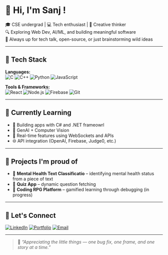 # 👋 Hi, I'm Sanj !

🎓 CSE undergrad | 💻 Tech enthusiast | 🎨 Creative thinker  
🔍 Exploring Web Dev, AI/ML, and building meaningful software  
💬 Always up for tech talk, open-source, or just brainstorming wild ideas

---

## 🚀 Tech Stack

**Languages:**  
![C](https://img.shields.io/badge/C-00599C?style=flat&logo=c&logoColor=white)
![C++](https://img.shields.io/badge/C++-00599C?style=flat&logo=c%2B%2B&logoColor=white)
![Python](https://img.shields.io/badge/Python-3776AB?style=flat&logo=python&logoColor=white)
![JavaScript](https://img.shields.io/badge/JavaScript-F7DF1E?style=flat&logo=javascript&logoColor=black)

**Tools & Frameworks:**  
![React](https://img.shields.io/badge/React-20232A?style=flat&logo=react&logoColor=61DAFB)
![Node.js](https://img.shields.io/badge/Node.js-339933?style=flat&logo=nodedotjs&logoColor=white)
![Firebase](https://img.shields.io/badge/Firebase-FFCA28?style=flat&logo=firebase&logoColor=black)
![Git](https://img.shields.io/badge/Git-F05032?style=flat&logo=git&logoColor=white)

---

## 🧠 Currently Learning

- 📱 Building apps with C# and .NET frameowrl
- 🤖 GenAI + Computer Vision 
- 🧩 Real-time features using WebSockets and APIs
- 🌐 API integration (OpenAI, Firebase, Judge0, etc.)

---

## 🌱 Projects I'm proud of

- 🎨 **Mental Health Text Classificatio** – identifying mental health status from a piece of text
- 🚨 **Quiz App** – dynamic question fetching
- 🧪 **Coding RPG Platform** – gamified learning through debugging (in progress)

---

## 🤝 Let's Connect

[![LinkedIn](https://img.shields.io/badge/LinkedIn-blue?style=flat&logo=linkedin&logoColor=white)](https://www.linkedin.com/in/sanjana783/)
[![Portfolio](https://img.shields.io/badge/Portfolio-000?style=flat&logo=vercel&logoColor=white)](https://portfolio-liard-seven-16.vercel.app/)
[![Email](https://img.shields.io/badge/Email-D14836?style=flat&logo=gmail&logoColor=white)](mailto:sanjanabiswas557@gmail.com)

---

> 🧭 *“Appreciating the little things — one bug fix, one frame, and one story at a time.”*

